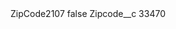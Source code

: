 <?xml version="1.0" encoding="UTF-8"?>
<CustomMetadata xmlns="http://soap.sforce.com/2006/04/metadata" xmlns:xsi="http://www.w3.org/2001/XMLSchema-instance" xmlns:xsd="http://www.w3.org/2001/XMLSchema">
    <label>ZipCode2107</label>
    <protected>false</protected>
    <values>
        <field>Zipcode__c</field>
        <value xsi:type="xsd:string">33470</value>
    </values>
</CustomMetadata>
